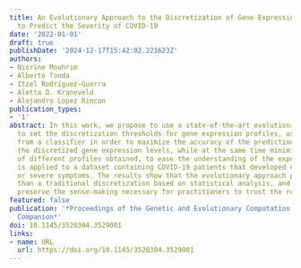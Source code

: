 ```yaml
---
title: An Evolutionary Approach to the Discretization of Gene Expression Profiles
  to Predict the Severity of COVID-19
date: '2022-01-01'
draft: true
publishDate: '2024-12-17T15:42:02.221623Z'
authors:
- Nisrine Mouhrim
- Alberto Tonda
- Itzel Rodríguez-Guerra
- Aletta D. Kraneveld
- Alejandro Lopez Rincon
publication_types:
- '1'
abstract: In this work, we propose to use a state-of-the-art evolutionary algorithm
  to set the discretization thresholds for gene expression profiles, using feedback
  from a classifier in order to maximize the accuracy of the predictions based on
  the discretized gene expression levels, while at the same time minimizing the number
  of different profiles obtained, to ease the understanding of the expert. The methodology
  is applied to a dataset containing COVID-19 patients that developed either mild
  or severe symptoms. The results show that the evolutionary approach performs better
  than a traditional discretization based on statistical analysis, and that it does
  preserve the sense-making necessary for practitioners to trust the results.
featured: false
publication: '*Proceedings of the Genetic and Evolutionary Computation Conference
  Companion*'
doi: 10.1145/3520304.3529001
links:
- name: URL
  url: https://doi.org/10.1145/3520304.3529001
---
```


